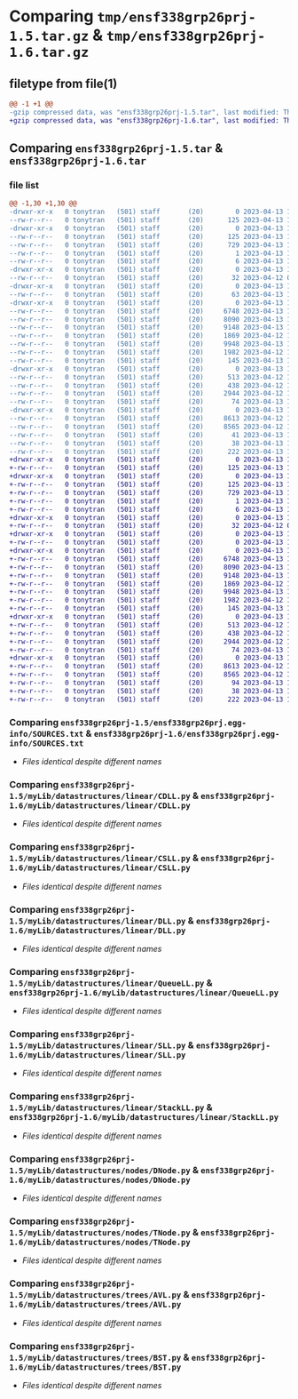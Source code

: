 # Comparing `tmp/ensf338grp26prj-1.5.tar.gz` & `tmp/ensf338grp26prj-1.6.tar.gz`

## filetype from file(1)

```diff
@@ -1 +1 @@
-gzip compressed data, was "ensf338grp26prj-1.5.tar", last modified: Thu Apr 13 19:45:34 2023, max compression
+gzip compressed data, was "ensf338grp26prj-1.6.tar", last modified: Thu Apr 13 19:51:37 2023, max compression
```

## Comparing `ensf338grp26prj-1.5.tar` & `ensf338grp26prj-1.6.tar`

### file list

```diff
@@ -1,30 +1,30 @@
-drwxr-xr-x   0 tonytran   (501) staff       (20)        0 2023-04-13 19:45:34.674532 ensf338grp26prj-1.5/
--rw-r--r--   0 tonytran   (501) staff       (20)      125 2023-04-13 19:45:34.674369 ensf338grp26prj-1.5/PKG-INFO
-drwxr-xr-x   0 tonytran   (501) staff       (20)        0 2023-04-13 19:45:34.670770 ensf338grp26prj-1.5/ensf338grp26prj.egg-info/
--rw-r--r--   0 tonytran   (501) staff       (20)      125 2023-04-13 19:45:34.000000 ensf338grp26prj-1.5/ensf338grp26prj.egg-info/PKG-INFO
--rw-r--r--   0 tonytran   (501) staff       (20)      729 2023-04-13 19:45:34.000000 ensf338grp26prj-1.5/ensf338grp26prj.egg-info/SOURCES.txt
--rw-r--r--   0 tonytran   (501) staff       (20)        1 2023-04-13 19:45:34.000000 ensf338grp26prj-1.5/ensf338grp26prj.egg-info/dependency_links.txt
--rw-r--r--   0 tonytran   (501) staff       (20)        6 2023-04-13 19:45:34.000000 ensf338grp26prj-1.5/ensf338grp26prj.egg-info/top_level.txt
-drwxr-xr-x   0 tonytran   (501) staff       (20)        0 2023-04-13 19:45:34.671066 ensf338grp26prj-1.5/myLib/
--rw-r--r--   0 tonytran   (501) staff       (20)       32 2023-04-12 02:35:35.000000 ensf338grp26prj-1.5/myLib/__init__.py
-drwxr-xr-x   0 tonytran   (501) staff       (20)        0 2023-04-13 19:45:34.671378 ensf338grp26prj-1.5/myLib/datastructures/
--rw-r--r--   0 tonytran   (501) staff       (20)       63 2023-04-13 19:45:24.000000 ensf338grp26prj-1.5/myLib/datastructures/__init__.py
-drwxr-xr-x   0 tonytran   (501) staff       (20)        0 2023-04-13 19:45:34.672796 ensf338grp26prj-1.5/myLib/datastructures/linear/
--rw-r--r--   0 tonytran   (501) staff       (20)     6748 2023-04-13 17:35:15.000000 ensf338grp26prj-1.5/myLib/datastructures/linear/CDLL.py
--rw-r--r--   0 tonytran   (501) staff       (20)     8090 2023-04-13 17:35:15.000000 ensf338grp26prj-1.5/myLib/datastructures/linear/CSLL.py
--rw-r--r--   0 tonytran   (501) staff       (20)     9148 2023-04-13 17:35:15.000000 ensf338grp26prj-1.5/myLib/datastructures/linear/DLL.py
--rw-r--r--   0 tonytran   (501) staff       (20)     1869 2023-04-12 18:14:13.000000 ensf338grp26prj-1.5/myLib/datastructures/linear/QueueLL.py
--rw-r--r--   0 tonytran   (501) staff       (20)     9948 2023-04-13 17:35:15.000000 ensf338grp26prj-1.5/myLib/datastructures/linear/SLL.py
--rw-r--r--   0 tonytran   (501) staff       (20)     1982 2023-04-12 18:16:12.000000 ensf338grp26prj-1.5/myLib/datastructures/linear/StackLL.py
--rw-r--r--   0 tonytran   (501) staff       (20)      145 2023-04-13 19:45:04.000000 ensf338grp26prj-1.5/myLib/datastructures/linear/__init__.py
-drwxr-xr-x   0 tonytran   (501) staff       (20)        0 2023-04-13 19:45:34.673577 ensf338grp26prj-1.5/myLib/datastructures/nodes/
--rw-r--r--   0 tonytran   (501) staff       (20)      513 2023-04-12 18:18:50.000000 ensf338grp26prj-1.5/myLib/datastructures/nodes/DNode.py
--rw-r--r--   0 tonytran   (501) staff       (20)      438 2023-04-12 18:18:36.000000 ensf338grp26prj-1.5/myLib/datastructures/nodes/SNode.py
--rw-r--r--   0 tonytran   (501) staff       (20)     2944 2023-04-12 19:57:27.000000 ensf338grp26prj-1.5/myLib/datastructures/nodes/TNode.py
--rw-r--r--   0 tonytran   (501) staff       (20)       74 2023-04-13 19:45:09.000000 ensf338grp26prj-1.5/myLib/datastructures/nodes/__init__.py
-drwxr-xr-x   0 tonytran   (501) staff       (20)        0 2023-04-13 19:45:34.674127 ensf338grp26prj-1.5/myLib/datastructures/trees/
--rw-r--r--   0 tonytran   (501) staff       (20)     8613 2023-04-12 19:59:08.000000 ensf338grp26prj-1.5/myLib/datastructures/trees/AVL.py
--rw-r--r--   0 tonytran   (501) staff       (20)     8565 2023-04-12 19:59:36.000000 ensf338grp26prj-1.5/myLib/datastructures/trees/BST.py
--rw-r--r--   0 tonytran   (501) staff       (20)       41 2023-04-13 19:44:53.000000 ensf338grp26prj-1.5/myLib/datastructures/trees/__init__.py
--rw-r--r--   0 tonytran   (501) staff       (20)       38 2023-04-13 19:45:34.674589 ensf338grp26prj-1.5/setup.cfg
--rw-r--r--   0 tonytran   (501) staff       (20)      222 2023-04-13 19:45:29.000000 ensf338grp26prj-1.5/setup.py
+drwxr-xr-x   0 tonytran   (501) staff       (20)        0 2023-04-13 19:51:37.027954 ensf338grp26prj-1.6/
+-rw-r--r--   0 tonytran   (501) staff       (20)      125 2023-04-13 19:51:37.027776 ensf338grp26prj-1.6/PKG-INFO
+drwxr-xr-x   0 tonytran   (501) staff       (20)        0 2023-04-13 19:51:37.024252 ensf338grp26prj-1.6/ensf338grp26prj.egg-info/
+-rw-r--r--   0 tonytran   (501) staff       (20)      125 2023-04-13 19:51:36.000000 ensf338grp26prj-1.6/ensf338grp26prj.egg-info/PKG-INFO
+-rw-r--r--   0 tonytran   (501) staff       (20)      729 2023-04-13 19:51:37.000000 ensf338grp26prj-1.6/ensf338grp26prj.egg-info/SOURCES.txt
+-rw-r--r--   0 tonytran   (501) staff       (20)        1 2023-04-13 19:51:36.000000 ensf338grp26prj-1.6/ensf338grp26prj.egg-info/dependency_links.txt
+-rw-r--r--   0 tonytran   (501) staff       (20)        6 2023-04-13 19:51:36.000000 ensf338grp26prj-1.6/ensf338grp26prj.egg-info/top_level.txt
+drwxr-xr-x   0 tonytran   (501) staff       (20)        0 2023-04-13 19:51:37.024488 ensf338grp26prj-1.6/myLib/
+-rw-r--r--   0 tonytran   (501) staff       (20)       32 2023-04-12 02:35:35.000000 ensf338grp26prj-1.6/myLib/__init__.py
+drwxr-xr-x   0 tonytran   (501) staff       (20)        0 2023-04-13 19:51:37.024683 ensf338grp26prj-1.6/myLib/datastructures/
+-rw-r--r--   0 tonytran   (501) staff       (20)        0 2023-04-13 19:49:39.000000 ensf338grp26prj-1.6/myLib/datastructures/__init__.py
+drwxr-xr-x   0 tonytran   (501) staff       (20)        0 2023-04-13 19:51:37.025961 ensf338grp26prj-1.6/myLib/datastructures/linear/
+-rw-r--r--   0 tonytran   (501) staff       (20)     6748 2023-04-13 17:35:15.000000 ensf338grp26prj-1.6/myLib/datastructures/linear/CDLL.py
+-rw-r--r--   0 tonytran   (501) staff       (20)     8090 2023-04-13 17:35:15.000000 ensf338grp26prj-1.6/myLib/datastructures/linear/CSLL.py
+-rw-r--r--   0 tonytran   (501) staff       (20)     9148 2023-04-13 17:35:15.000000 ensf338grp26prj-1.6/myLib/datastructures/linear/DLL.py
+-rw-r--r--   0 tonytran   (501) staff       (20)     1869 2023-04-12 18:14:13.000000 ensf338grp26prj-1.6/myLib/datastructures/linear/QueueLL.py
+-rw-r--r--   0 tonytran   (501) staff       (20)     9948 2023-04-13 17:35:15.000000 ensf338grp26prj-1.6/myLib/datastructures/linear/SLL.py
+-rw-r--r--   0 tonytran   (501) staff       (20)     1982 2023-04-12 18:16:12.000000 ensf338grp26prj-1.6/myLib/datastructures/linear/StackLL.py
+-rw-r--r--   0 tonytran   (501) staff       (20)      145 2023-04-13 19:45:04.000000 ensf338grp26prj-1.6/myLib/datastructures/linear/__init__.py
+drwxr-xr-x   0 tonytran   (501) staff       (20)        0 2023-04-13 19:51:37.026922 ensf338grp26prj-1.6/myLib/datastructures/nodes/
+-rw-r--r--   0 tonytran   (501) staff       (20)      513 2023-04-12 18:18:50.000000 ensf338grp26prj-1.6/myLib/datastructures/nodes/DNode.py
+-rw-r--r--   0 tonytran   (501) staff       (20)      438 2023-04-12 18:18:36.000000 ensf338grp26prj-1.6/myLib/datastructures/nodes/SNode.py
+-rw-r--r--   0 tonytran   (501) staff       (20)     2944 2023-04-12 19:57:27.000000 ensf338grp26prj-1.6/myLib/datastructures/nodes/TNode.py
+-rw-r--r--   0 tonytran   (501) staff       (20)       74 2023-04-13 19:45:09.000000 ensf338grp26prj-1.6/myLib/datastructures/nodes/__init__.py
+drwxr-xr-x   0 tonytran   (501) staff       (20)        0 2023-04-13 19:51:37.027503 ensf338grp26prj-1.6/myLib/datastructures/trees/
+-rw-r--r--   0 tonytran   (501) staff       (20)     8613 2023-04-12 19:59:08.000000 ensf338grp26prj-1.6/myLib/datastructures/trees/AVL.py
+-rw-r--r--   0 tonytran   (501) staff       (20)     8565 2023-04-12 19:59:36.000000 ensf338grp26prj-1.6/myLib/datastructures/trees/BST.py
+-rw-r--r--   0 tonytran   (501) staff       (20)       94 2023-04-13 19:51:04.000000 ensf338grp26prj-1.6/myLib/datastructures/trees/__init__.py
+-rw-r--r--   0 tonytran   (501) staff       (20)       38 2023-04-13 19:51:37.028022 ensf338grp26prj-1.6/setup.cfg
+-rw-r--r--   0 tonytran   (501) staff       (20)      222 2023-04-13 19:51:24.000000 ensf338grp26prj-1.6/setup.py
```

### Comparing `ensf338grp26prj-1.5/ensf338grp26prj.egg-info/SOURCES.txt` & `ensf338grp26prj-1.6/ensf338grp26prj.egg-info/SOURCES.txt`

 * *Files identical despite different names*

### Comparing `ensf338grp26prj-1.5/myLib/datastructures/linear/CDLL.py` & `ensf338grp26prj-1.6/myLib/datastructures/linear/CDLL.py`

 * *Files identical despite different names*

### Comparing `ensf338grp26prj-1.5/myLib/datastructures/linear/CSLL.py` & `ensf338grp26prj-1.6/myLib/datastructures/linear/CSLL.py`

 * *Files identical despite different names*

### Comparing `ensf338grp26prj-1.5/myLib/datastructures/linear/DLL.py` & `ensf338grp26prj-1.6/myLib/datastructures/linear/DLL.py`

 * *Files identical despite different names*

### Comparing `ensf338grp26prj-1.5/myLib/datastructures/linear/QueueLL.py` & `ensf338grp26prj-1.6/myLib/datastructures/linear/QueueLL.py`

 * *Files identical despite different names*

### Comparing `ensf338grp26prj-1.5/myLib/datastructures/linear/SLL.py` & `ensf338grp26prj-1.6/myLib/datastructures/linear/SLL.py`

 * *Files identical despite different names*

### Comparing `ensf338grp26prj-1.5/myLib/datastructures/linear/StackLL.py` & `ensf338grp26prj-1.6/myLib/datastructures/linear/StackLL.py`

 * *Files identical despite different names*

### Comparing `ensf338grp26prj-1.5/myLib/datastructures/nodes/DNode.py` & `ensf338grp26prj-1.6/myLib/datastructures/nodes/DNode.py`

 * *Files identical despite different names*

### Comparing `ensf338grp26prj-1.5/myLib/datastructures/nodes/TNode.py` & `ensf338grp26prj-1.6/myLib/datastructures/nodes/TNode.py`

 * *Files identical despite different names*

### Comparing `ensf338grp26prj-1.5/myLib/datastructures/trees/AVL.py` & `ensf338grp26prj-1.6/myLib/datastructures/trees/AVL.py`

 * *Files identical despite different names*

### Comparing `ensf338grp26prj-1.5/myLib/datastructures/trees/BST.py` & `ensf338grp26prj-1.6/myLib/datastructures/trees/BST.py`

 * *Files identical despite different names*

